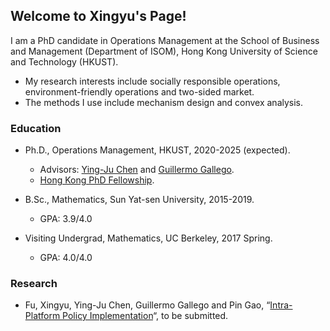 ## Welcome to Xingyu's Page!
I am a PhD candidate in Operations Management at the School of Business and Management (Department of ISOM), Hong Kong University of Science and Technology (HKUST). 
- My research interests include socially responsible operations, environment-friendly operations and two-sided market. 
- The methods I use include mechanism design and convex analysis.

### Education
- Ph.D., Operations Management, HKUST, 2020-2025 (expected).
  - Advisors: [Ying-Ju Chen](https://imchen.people.ust.hk/) and [Guillermo Gallego](https://ieda.ust.hk/dfaculty/ggallego/).
  - [Hong Kong PhD Fellowship](https://cerg1.ugc.edu.hk/hkpfs/index.html).
 
- B.Sc., Mathematics, Sun Yat-sen University, 2015-2019.
  - GPA: 3.9/4.0

- Visiting Undergrad, Mathematics, UC Berkeley, 2017 Spring.
  - GPA: 4.0/4.0

### Research
- Fu, Xingyu, Ying-Ju Chen, Guillermo Gallego and Pin Gao, “[Intra-Platform Policy Implementation](https://papers.ssrn.com/sol3/papers.cfm?abstract_id=3831733)“, to be submitted.
